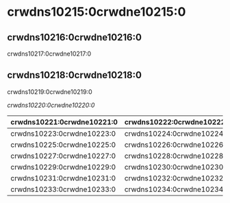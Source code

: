 # crwdns10215:0crwdne10215:0

## crwdns10216:0crwdne10216:0

crwdns10217:0crwdne10217:0

## crwdns10218:0crwdne10218:0

crwdns10219:0crwdne10219:0

*crwdns10220:0crwdne10220:0*

| crwdns10221:0crwdne10221:0 | crwdns10222:0crwdne10222:0 |
| -------------------------- | -------------------------- |
| crwdns10223:0crwdne10223:0 | crwdns10224:0crwdne10224:0 |
| crwdns10225:0crwdne10225:0 | crwdns10226:0crwdne10226:0 |
| crwdns10227:0crwdne10227:0 | crwdns10228:0crwdne10228:0 |
| crwdns10229:0crwdne10229:0 | crwdns10230:0crwdne10230:0 |
| crwdns10231:0crwdne10231:0 | crwdns10232:0crwdne10232:0 |
| crwdns10233:0crwdne10233:0 | crwdns10234:0crwdne10234:0 |